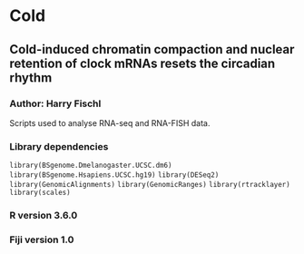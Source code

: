 # Cold 
## Cold-induced chromatin compaction and nuclear retention of clock mRNAs resets the circadian rhythm
### Author: Harry Fischl
Scripts used to analyse RNA-seq and RNA-FISH data.

### Library dependencies
`library(BSgenome.Dmelanogaster.UCSC.dm6)`
`library(BSgenome.Hsapiens.UCSC.hg19)`
`library(DESeq2)`
`library(GenomicAlignments)`
`library(GenomicRanges)`
`library(rtracklayer)`
`library(scales)`

### R version 3.6.0
### Fiji version 1.0
